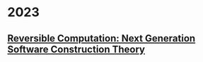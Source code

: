 # 2023

## [Reversible Computation: Next Generation Software Construction Theory](2023/reversible-computation.md)